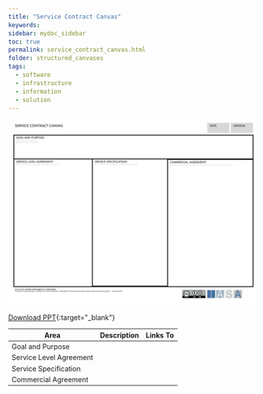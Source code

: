 ```yaml
---
title: "Service Contract Canvas"
keywords: 
sidebar: mydoc_sidebar
toc: true
permalink: service_contract_canvas.html
folder: structured_canvases
tags: 
  - software
  - infrastructure
  - information
  - solution
---
```


![image001](media/service_contract_canvas001.svg)

[Download PPT](media/ppt/service_contract_canvas.ppt){:target="_blank"}

| Area                    | Description | Links To |
| ----------------------- | ----------- | -------- |
| Goal and Purpose        |             |          |
| Service Level Agreement |             |          |
| Service Specification   |             |          |
| Commercial Agreement    |             |          |